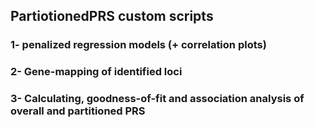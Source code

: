 ## PartiotionedPRS custom scripts
### 1- penalized regression models (+ correlation plots)

### 2- Gene-mapping of identified loci

### 3- Calculating, goodness-of-fit and association analysis of overall and partitioned PRS

